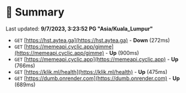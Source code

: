 # 📖 Summary
Last updated: **9/7/2023, 3:23:52 PG "Asia/Kuala_Lumpur"**

- `GET` [https://hst.aytea.ga](https://hst.aytea.ga) - **Down** (272ms)
- `GET` [https://memeapi.cyclic.app/gimme](https://memeapi.cyclic.app/gimme) - **Up** (900ms)
- `GET` [https://memeapi.cyclic.app](https://memeapi.cyclic.app) - **Up** (766ms)
- `GET` [https://klik.ml/health](https://klik.ml/health) - **Up** (475ms)
- `GET` [https://dumb.onrender.com](https://dumb.onrender.com) - **Up** (689ms)
